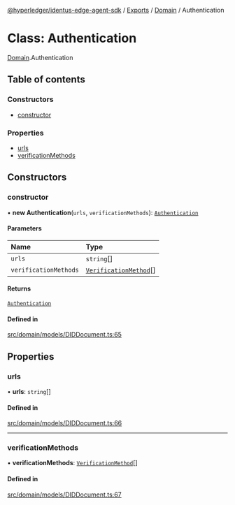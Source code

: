 [@hyperledger/identus-edge-agent-sdk](../README.md) / [Exports](../modules.md) / [Domain](../modules/Domain.md) / Authentication

# Class: Authentication

[Domain](../modules/Domain.md).Authentication

## Table of contents

### Constructors

- [constructor](Domain.Authentication.md#constructor)

### Properties

- [urls](Domain.Authentication.md#urls)
- [verificationMethods](Domain.Authentication.md#verificationmethods)

## Constructors

### constructor

• **new Authentication**(`urls`, `verificationMethods`): [`Authentication`](Domain.Authentication.md)

#### Parameters

| Name | Type |
| :------ | :------ |
| `urls` | `string`[] |
| `verificationMethods` | [`VerificationMethod`](Domain.VerificationMethod.md)[] |

#### Returns

[`Authentication`](Domain.Authentication.md)

#### Defined in

[src/domain/models/DIDDocument.ts:65](https://github.com/hyperledger/identus-edge-agent-sdk-ts/blob/8455e548651bea11f474591a89d22007cfe2962c/src/domain/models/DIDDocument.ts#L65)

## Properties

### urls

• **urls**: `string`[]

#### Defined in

[src/domain/models/DIDDocument.ts:66](https://github.com/hyperledger/identus-edge-agent-sdk-ts/blob/8455e548651bea11f474591a89d22007cfe2962c/src/domain/models/DIDDocument.ts#L66)

___

### verificationMethods

• **verificationMethods**: [`VerificationMethod`](Domain.VerificationMethod.md)[]

#### Defined in

[src/domain/models/DIDDocument.ts:67](https://github.com/hyperledger/identus-edge-agent-sdk-ts/blob/8455e548651bea11f474591a89d22007cfe2962c/src/domain/models/DIDDocument.ts#L67)
